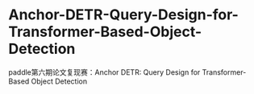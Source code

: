 # Anchor-DETR-Query-Design-for-Transformer-Based-Object-Detection
paddle第六期论文复现赛：Anchor DETR: Query Design for Transformer-Based Object Detection
